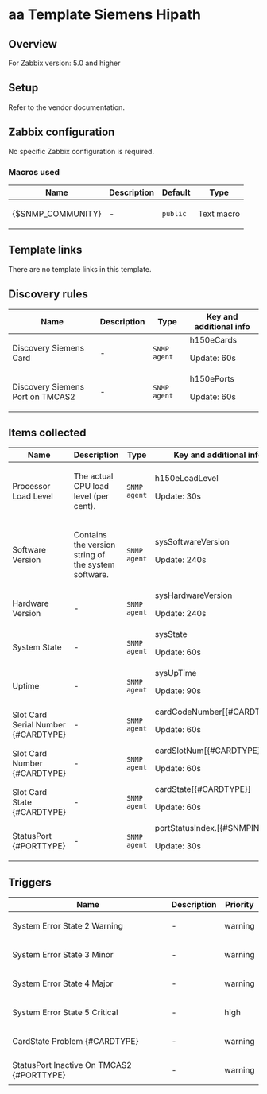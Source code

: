 # aa Template Siemens Hipath

## Overview

For Zabbix version: 5.0 and higher

## Setup

Refer to the vendor documentation.

## Zabbix configuration

No specific Zabbix configuration is required.

### Macros used

|Name|Description|Default|Type|
|----|-----------|-------|----|
|{$SNMP_COMMUNITY}|<p>-</p>|`public`|Text macro|
## Template links

There are no template links in this template.

## Discovery rules

|Name|Description|Type|Key and additional info|
|----|-----------|----|----|
|Discovery Siemens Card|<p>-</p>|`SNMP agent`|h150eCards<p>Update: 60s</p>|
|Discovery Siemens Port on TMCAS2|<p>-</p>|`SNMP agent`|h150ePorts<p>Update: 60s</p>|
## Items collected

|Name|Description|Type|Key and additional info|
|----|-----------|----|----|
|Processor Load Level|<p>The actual CPU load level (per cent).</p>|`SNMP agent`|h150eLoadLevel<p>Update: 30s</p>|
|Software Version|<p>Contains the version string of the system software.</p>|`SNMP agent`|sysSoftwareVersion<p>Update: 240s</p>|
|Hardware Version|<p>-</p>|`SNMP agent`|sysHardwareVersion<p>Update: 240s</p>|
|System State|<p>-</p>|`SNMP agent`|sysState<p>Update: 60s</p>|
|Uptime|<p>-</p>|`SNMP agent`|sysUpTime<p>Update: 90s</p>|
|Slot Card Serial Number {#CARDTYPE}|<p>-</p>|`SNMP agent`|cardCodeNumber[{#CARDTYPE}]<p>Update: 60s</p>|
|Slot Card Number {#CARDTYPE}|<p>-</p>|`SNMP agent`|cardSlotNum[{#CARDTYPE}]<p>Update: 60s</p>|
|Slot Card State {#CARDTYPE}|<p>-</p>|`SNMP agent`|cardState[{#CARDTYPE}]<p>Update: 60s</p>|
|StatusPort {#PORTTYPE}|<p>-</p>|`SNMP agent`|portStatusIndex.[{#SNMPINDEX}]<p>Update: 30s</p>|
## Triggers

|Name|Description|Priority|
|----|-----------|----|
|System Error State 2 Warning|<p>-</p>|warning|
|System Error State 3 Minor|<p>-</p>|warning|
|System Error State 4 Major|<p>-</p>|warning|
|System Error State 5 Critical|<p>-</p>|high|
|CardState Problem {#CARDTYPE}|<p>-</p>|warning|
|StatusPort Inactive On TMCAS2 {#PORTTYPE}|<p>-</p>|warning|
